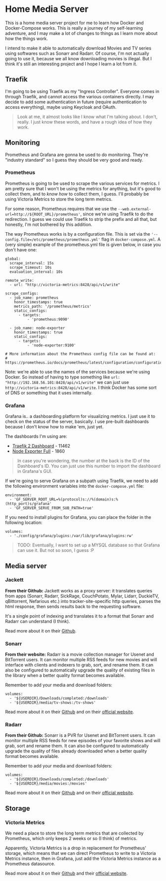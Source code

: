 # Home Media Server
This is a home media server project for me to learn how Docker and Docker-Compose works. This is really a journey of my self-learning adventure, and I may make a lot of changes to things as I learn more about how the things work.

I intend to make it able to automatically download Movies and TV series using softwares such as Sonarr and Radarr. Of course, I'm not actually going to use it, because we all know downloading movies is illegal. But I think it's still an interesting project and I hope I learn a lot from it.

## Traefik
I'm going to be using Traefik as my "Ingress Controller". Everyone comes in through Traefik, and cannot access the various containers directly. I may decide to add some authentication in future (require authentication to access everything), maybe using Keycloak and OAuth.

> Look at me, it almost looks like I know what I'm talking about.
> I don't, really. I just know these words, and have a rough idea of how they work.

## Monitoring
Prometheus and Grafana are gonna be used to do monitoring. They're "industry standard" so I guess they should be very good and ready.

### Prometheus
Prometheus is going to be used to scrape the various services for metrics. I am pretty sure that I won't be using the metrics for anything, but it's good to collect them, and to *know how* to collect them, I guess. I'll probably be using Victoria Metrics to store the long term metrics.

For some reason, Prometheus requires that we use the `--web.external-url=http://${ROOT_URL}/prometheus'`, since we're using Traefik to do the redirection. I guess we could use Traefik to strip the prefix and all that, but honestly, I'm not bothered by this addition.

The way Prometheus works is by a configuration file. This is set via the `'--config.file=/etc/prometheus/prometheus.yml'` flag in `docker-compose.yml`. A (very simple) example of the prometheus.yml file is given below, in case you don't have one:

```
global:
  scrape_interval: 15s
  scrape_timeout: 10s
  evaluation_interval: 10s

remote_write:
  - url: "http://victoria-metrics:8428/api/v1/write"

scrape_configs:
  - job_name: prometheus
    honor_timestamps: true
    metrics_path: '/prometheus/metrics'
    static_configs:
      - targets:
          - 'prometheus:9090'

  - job_name: node-exporter
    honor_timestamps: true
    static_configs:
      - targets:
          - 'node-exporter:9100'

# More information about the Prometheus config file can be found at:
# https://prometheus.io/docs/prometheus/latest/configuration/configuration/
```
Note: we're able to use the names of the services because we're using Docker. So instead of having to type something like `url: "http://192.168.56.101:8428/api/v1/write"` we can just use `http://victoria-metrics:8428/api/v1/write`. I think Docker has some sort of DNS or something that it uses internally.

### Grafana
Grafana is.. a dashboarding platform for visualizing metrics. I just use it to check on the status of the server, basically. I use pre-built dashboards because I don't know how to make 'em, just yet.

The dashboards I'm using are:
  * [Traefik 2 Dashboard](https://grafana.com/grafana/dashboards/11462) - 11462
  * [Node Exporter Full](https://grafana.com/grafana/dashboards/1860) - 1860

> In case you're wondering, the number at the back is the ID of the Dashboard's ID. You can just use this number to import the dashboard in Grafana's GUI.

If we're going to serve Grafana on a subpath using Traefik, we need to add the following environment variables into the `docker-compose.yml` file:
```
environment:
  - 'GF_SERVER_ROOT_URL=%(protocol)s://%(domain)s:%(http_port)s/grafana'
  - 'GF_SERVER_SERVE_FROM_SUB_PATH=true'
```

If you need to install plugins for Grafana, you can place the folder in the following location:
```
volumes:
  - './config/grafana/plugins:/var/lib/grafana/plugins:rw'
```
> TODO: Eventually, I want to set up a MYSQL database so that Grafana can use it. But not so soon, I guess :P


## Media server
### Jackett
**From their Github:** Jackett works as a proxy server: it translates queries from apps (Sonarr, Radarr, SickRage, CouchPotato, Mylar, Lidarr, DuckieTV, qBittorrent, Nefarious etc.) into tracker-site-specific http queries, parses the html response, then sends results back to the requesting software.

It's a single point of indexing and translates it to a format that Sonarr and Radarr can understand (I think).

Read more about it on their [Github](https://github.com/Jackett/Jackett).

### Sonarr
**From their website:** Radarr is a movie collection manager for Usenet and BitTorrent users. It can monitor multiple RSS feeds for new movies and will interface with clients and indexers to grab, sort, and rename them. It can also be configured to automatically upgrade the quality of existing files in the library when a better quality format becomes available.

Remember to add your media and download folders:
```
volumes:
  - '${USERDIR}/Downloads/completed:/downloads'
  - '${USERDIR}/media/tv-shows:/tv-shows'
```

Read more about it on their [Github](https://hub.docker.com/r/linuxserver/radarr) and on their [official website](https://radarr.video/).

### Radarr
**From their Github:** Sonarr is a PVR for Usenet and BitTorrent users. It can monitor multiple RSS feeds for new episodes of your favorite shows and will grab, sort and rename them. It can also be configured to automatically upgrade the quality of files already downloaded when a better quality format becomes available.

Remember to add your media and download folders:
```
volumes:
  - '${USERDIR}/Downloads/completed:/downloads'
  - '${USERDIR}/media/movies:/movies'
```

Read more about it on their [Github](https://github.com/Sonarr/Sonarr) and on their [official website](https://sonarr.tv/).

## Storage
### Victoria Metrics
We need a place to store the long term metrics that are collected by Prometheus, which only keeps 2 weeks or so (I think) of metrics.

Apparently, Victoria Metrics is a drop in replacement for Prometheus' storage, which means that we can direct Prometheus to write to a Victoria Metrics instance, then in Grafana, just add the Victoria Metrics instance as a Prometheus datasource.

Read more about it on their [Github](https://victoriametrics.github.io/) and their [official website](https://victoriametrics.com/).
